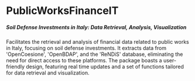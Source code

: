 # PublicWorksFinanceIT
##### Soil Defense Investments in Italy: Data Retrieval, Analysis, Visualization
Facilitates the retrieval and analysis of financial data related to public works in Italy, 
focusing on soil defense investments. It extracts data from 'OpenCoesione', 'OpenBDAP',
and the 'ReNDiS' database, eliminating the need for direct access to these platforms. 
The package boasts a user-friendly design, featuring real time updates and a set of functions tailored for data retrieval and visualization.
